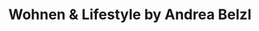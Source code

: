 ---
title: "Wohnen & Lifestyle by Andrea Belzl"
url: /feucht/wohnen-und-lifestyle-by-andrea-belzl/
shop: Raumausstattung
---